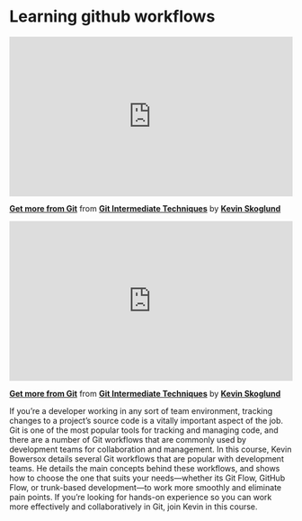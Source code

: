 <h1>Learning github workflows</h1>
<div style="position:relative;height:0;padding-bottom:56.25%"><iframe width="640" height="360" src="https://www.linkedin.com/learning/embed/git-intermediate-techniques-16077011/get-more-from-git?autoplay=false&claim=AQERsEFCHXp9NQAAAYpNsd4DcVWs_dtVo6TtLNzZsocmzqTmMSEuKerf0Pg4ss-Wh4fKZ0xmMkkPz7-PGOs9PKNoa3MvsrGieHDWzfzZtAu1rG7kjJDKlK5TH9JkEk1KzmliPvJsFyzY-c04ltFWaGost2Cgkd8xSCHWRwCnOrCrBzUxycvNnh0DSbsST_Kbi2jB3eLgBDGNVtGLJehf6oYs0caSWKBV6icDCFXXkrLcgijLyCKHPx8qOTaH6Kw7FrTmF4vCnywVbsrBsAiCcKfz8U0erSwYkOi-2kNjjxC7i_XnMZ-qm0e8N8DsspVtOHTCHjKIlkHbqfvN3meOsD1q9PPSgN9KorTXHdaDWB4N46cfxU1uxn0G15vfW4MxM2y_NBEnQVnlwzW0y8nXnblbthblIYh7fRJxXc-PKH5jWXcHlj0SsFb36Ys5daRhGIAV5cQCVocQZBaGyxpztptccFu8r7iRp-RuOwQzeJne2MlpQzClUkvUj2QPeaoUBSi1zBwGzEWwaotk1i4--KKxIOIpg_5W6DvuPiVzFhX3z1-rMHjjC34jDdIiGVKS2MvfNoXkfeK2c20ZON-H04jTsRyWQfx8jVnfLUoLJiV7jEKz4flr6tIniBtR9tW2yXDd0qOe02_08p8IpjJQ0lGsgEViY-wF47vukHSj22KFoR54Jxt04AkDNf5_kgQmVN6zgcam9jOxO2fEF2L4JdDQvIT11jxPWVv4LJJYt7es3W_c-3Q8s9wrPJROhOGOPqxtodgRTlvggd-QEfhJa7kQO5pVs28YHxxbIzQ4xHt-AmH5kjGZP97WmHEq3_D3_3BjJEvlqwVqpREd0ASnv_89K7XDKSH4Qmf6g9SviXRRdHYoflblbiF-NHjOk8dWYO99L7JlauBF_2tuwGHnHud79szpTP6L2uahNg0eXgJe9b2Sk1YM6djqPi3ZQrTvL4KYENuXe-mhYMPp6RfPUZk7opx5aCpW0aFmescKX0ZbtEkFXtyb36tUivO0bUYUkfR30TkT6qCK0-wZscDWxdLDCDN6c_vbXH5YPD_4TLM2Q2pl2-7SuGQZorI_o3M4yP7q_2ckHIQ55z7RuDXxoctg5ConreUEA994mGuzr3bQzaCzJxUg98lJuApSPz_comTQV9zjd4jeEnhpb-rTIb9jns-C2SPn8oPBd9eLq1SPAZIHTwRnwjOwiz0u2wEj9hWHIhk" mozallowfullscreen="true" webkitallowfullscreen="true" allowfullscreen="true" frameborder="0" style="position:absolute;width:100%;height:100%;left:0"></iframe></div><p><strong><a href="https://www.linkedin.com/learning/git-intermediate-techniques-16077011/get-more-from-git?trk=embed_lil">Get more from Git</a></strong> from <strong><a href="https://www.linkedin.com/learning/git-intermediate-techniques-16077011?trk=embed_lil">Git Intermediate Techniques</a></strong> by <strong><a href="https://www.linkedin.com/learning/instructors/kevin-skoglund?trk=embed_lil">Kevin Skoglund</a></strong></p>


<div style="position:relative;height:0;padding-bottom:56.25%"><iframe width="640" height="360" src="https://www.linkedin.com/learning/embed/git-intermediate-techniques-16077011/get-more-from-git?autoplay=false&claim=AQERsEFCHXp9NQAAAYpNsd4DcVWs_dtVo6TtLNzZsocmzqTmMSEuKerf0Pg4ss-Wh4fKZ0xmMkkPz7-PGOs9PKNoa3MvsrGieHDWzfzZtAu1rG7kjJDKlK5TH9JkEk1KzmliPvJsFyzY-c04ltFWaGost2Cgkd8xSCHWRwCnOrCrBzUxycvNnh0DSbsST_Kbi2jB3eLgBDGNVtGLJehf6oYs0caSWKBV6icDCFXXkrLcgijLyCKHPx8qOTaH6Kw7FrTmF4vCnywVbsrBsAiCcKfz8U0erSwYkOi-2kNjjxC7i_XnMZ-qm0e8N8DsspVtOHTCHjKIlkHbqfvN3meOsD1q9PPSgN9KorTXHdaDWB4N46cfxU1uxn0G15vfW4MxM2y_NBEnQVnlwzW0y8nXnblbthblIYh7fRJxXc-PKH5jWXcHlj0SsFb36Ys5daRhGIAV5cQCVocQZBaGyxpztptccFu8r7iRp-RuOwQzeJne2MlpQzClUkvUj2QPeaoUBSi1zBwGzEWwaotk1i4--KKxIOIpg_5W6DvuPiVzFhX3z1-rMHjjC34jDdIiGVKS2MvfNoXkfeK2c20ZON-H04jTsRyWQfx8jVnfLUoLJiV7jEKz4flr6tIniBtR9tW2yXDd0qOe02_08p8IpjJQ0lGsgEViY-wF47vukHSj22KFoR54Jxt04AkDNf5_kgQmVN6zgcam9jOxO2fEF2L4JdDQvIT11jxPWVv4LJJYt7es3W_c-3Q8s9wrPJROhOGOPqxtodgRTlvggd-QEfhJa7kQO5pVs28YHxxbIzQ4xHt-AmH5kjGZP97WmHEq3_D3_3BjJEvlqwVqpREd0ASnv_89K7XDKSH4Qmf6g9SviXRRdHYoflblbiF-NHjOk8dWYO99L7JlauBF_2tuwGHnHud79szpTP6L2uahNg0eXgJe9b2Sk1YM6djqPi3ZQrTvL4KYENuXe-mhYMPp6RfPUZk7opx5aCpW0aFmescKX0ZbtEkFXtyb36tUivO0bUYUkfR30TkT6qCK0-wZscDWxdLDCDN6c_vbXH5YPD_4TLM2Q2pl2-7SuGQZorI_o3M4yP7q_2ckHIQ55z7RuDXxoctg5ConreUEA994mGuzr3bQzaCzJxUg98lJuApSPz_comTQV9zjd4jeEnhpb-rTIb9jns-C2SPn8oPBd9eLq1SPAZIHTwRnwjOwiz0u2wEj9hWHIhk" mozallowfullscreen="true" webkitallowfullscreen="true" allowfullscreen="true" frameborder="0" style="position:absolute;width:100%;height:100%;left:0"></iframe></div><p><strong><a href="https://www.linkedin.com/learning/git-intermediate-techniques-16077011/get-more-from-git?trk=embed_lil">Get more from Git</a></strong> from <strong><a href="https://www.linkedin.com/learning/git-intermediate-techniques-16077011?trk=embed_lil">Git Intermediate Techniques</a></strong> by <strong><a href="https://www.linkedin.com/learning/instructors/kevin-skoglund?trk=embed_lil">Kevin Skoglund</a></strong></p>
If you’re a developer working in any sort of team environment, tracking changes to a project’s source code is a vitally important aspect of the job. Git is one of the most popular tools for tracking and managing code, and there are a number of Git workflows that are commonly used by development teams for collaboration and management. In this course, Kevin Bowersox details several Git workflows that are popular with development teams. He details the main concepts behind these workflows, and shows how to choose the one that suits your needs—whether its Git Flow, GitHub Flow, or trunk-based development—to work more smoothly and eliminate pain points. If you’re looking for hands-on experience so you can work more effectively and collaboratively in Git, join Kevin in this course.
